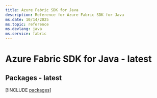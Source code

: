 ```yaml
---
title: Azure Fabric SDK for Java
description: Reference for Azure Fabric SDK for Java
ms.date: 10/14/2025
ms.topic: reference
ms.devlang: java
ms.service: fabric
---
```

# Azure Fabric SDK for Java - latest
## Packages - latest
[!INCLUDE [packages](fabric-index.md)]